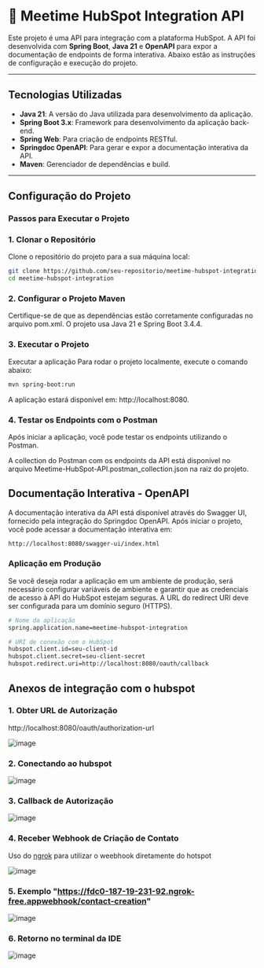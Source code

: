 # 🚀 **Meetime HubSpot Integration API**

Este projeto é uma API para integração com a plataforma HubSpot. A API foi desenvolvida com **Spring Boot**, **Java 21** e **OpenAPI** para expor a documentação de endpoints de forma interativa. Abaixo estão as instruções de configuração e execução do projeto.

---

## **Tecnologias Utilizadas**

- **Java 21**: A versão do Java utilizada para desenvolvimento da aplicação.
- **Spring Boot 3.x**: Framework para desenvolvimento da aplicação back-end.
- **Spring Web**: Para criação de endpoints RESTful.
- **Springdoc OpenAPI**: Para gerar e expor a documentação interativa da API.
- **Maven**: Gerenciador de dependências e build.

---

## **Configuração do Projeto**

### **Passos para Executar o Projeto**

### 1. **Clonar o Repositório**
Clone o repositório do projeto para a sua máquina local:

```bash
git clone https://github.com/seu-repositorio/meetime-hubspot-integration.git
cd meetime-hubspot-integration
```

### 2. Configurar o Projeto Maven
Certifique-se de que as dependências estão corretamente configuradas no arquivo pom.xml. O projeto usa Java 21 e Spring Boot 3.4.4.

### 3. Executar o Projeto
Executar a aplicação
Para rodar o projeto localmente, execute o comando abaixo:

```bash
mvn spring-boot:run
```
A aplicação estará disponível em: http://localhost:8080.

### 4. Testar os Endpoints com o Postman
Após iniciar a aplicação, você pode testar os endpoints utilizando o Postman.

A collection do Postman com os endpoints da API está disponível no arquivo Meetime-HubSpot-API.postman_collection.json na raiz do projeto.

## Documentação Interativa - OpenAPI
A documentação interativa da API está disponível através do Swagger UI, fornecido pela integração do Springdoc OpenAPI. Após iniciar o projeto, você pode acessar a documentação interativa em:

```bash
http://localhost:8080/swagger-ui/index.html

```

### Aplicação em Produção
Se você deseja rodar a aplicação em um ambiente de produção, será necessário configurar variáveis de ambiente e garantir que as credenciais de acesso à API do HubSpot estejam seguras. A URL do redirect URI deve ser configurada para um domínio seguro (HTTPS).

```bash
# Nome da aplicação
spring.application.name=meetime-hubspot-integration

# URI de conexão com o HubSpot
hubspot.client.id=seu-client-id
hubspot.client.secret=seu-client-secret
hubspot.redirect.uri=http://localhost:8080/oauth/callback

```

## **Anexos de integração com o hubspot**

### 1. **Obter URL de Autorização**
http://localhost:8080/oauth/authorization-url

![image](https://github.com/user-attachments/assets/52994d5e-27be-497a-9187-95f037a29120)

### 2. **Conectando ao hubspot**

![image](https://github.com/user-attachments/assets/804c96da-01ca-45d8-b2fa-fa863db99f8c)

### 3. **Callback de Autorização**

![image](https://github.com/user-attachments/assets/21bbc864-7c8d-4d4b-a2cf-7675d1c156c0)

### 4. **Receber Webhook de Criação de Contato**
Uso do [ngrok](https://ngrok.com/) para utilizar o weebhook diretamente do hotspot

![image](https://github.com/user-attachments/assets/2408f685-e0e9-4598-912b-59f1218a517d)

### 5. Exemplo "https://fdc0-187-19-231-92.ngrok-free.appwebhook/contact-creation"
 
![image](https://github.com/user-attachments/assets/b77626fe-1c20-4b04-9588-9f98664001f1)

### 6. Retorno no terminal da IDE
   ![image](https://github.com/user-attachments/assets/cc36bb36-1dc9-49ad-b181-d69d88284e93)



